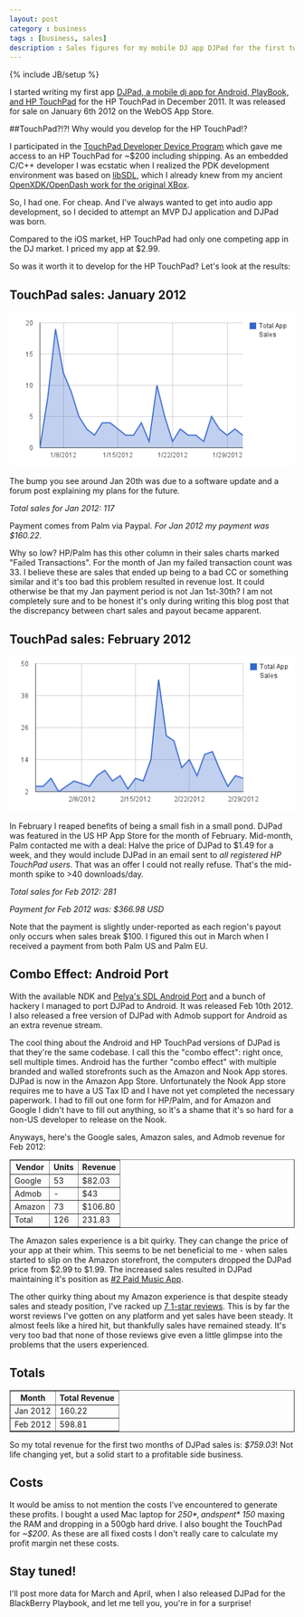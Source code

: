 ```yaml
---
layout: post
category : business
tags : [business, sales]
description : Sales figures for my mobile DJ app DJPad for the first two months on the HP TouchPad and Android platforms.
---
```

{% include JB/setup %}

I started writing my first app [DJPad, a mobile dj app for Android, PlayBook, and HP TouchPad](http://www.burnsmod.com) for the HP TouchPad in December 2011.  It was released for sale on January 6th 2012 on the WebOS App Store.

##TouchPad?!?! Why would you develop for the HP TouchPad!?

I participated in the [TouchPad Developer Device Program](http://news.ycombinator.com/item?id=3199739) which gave me access to an HP TouchPad for ~$200 including shipping.  As an embedded C/C++ developer I was ecstatic when I realized the PDK development environment was based on [libSDL](http://www.libsdl.org), which I already knew from my ancient [OpenXDK/OpenDash work for the original XBox](http://th0mas.xbox-scene.com).

So, I had one.  For cheap.  And I've always wanted to get into audio app development, so I decided to attempt an MVP DJ application and DJPad was born.

Compared to the iOS market, HP TouchPad had only one competing app in the DJ market.  I priced my app at $2.99.

So was it worth it to develop for the HP TouchPad?  Let's look at the results:

## TouchPad sales: January 2012

![Jan 2012 Sales of DJPad on HP TouchPad](/blog/images/sales/djpad-sales-touchpad-jan2012.png)

The bump you see around Jan 20th was due to a software update and a forum post explaining my plans for the future.

*Total sales for Jan 2012: 117*

Payment comes from Palm via Paypal.  *For Jan 2012 my payment was $160.22.*

Why so low?  HP/Palm has this other column in their sales charts marked "Failed Transactions".  For the month of Jan my failed transaction count was 33.  I believe these are sales that ended up being to a bad CC or something similar and it's too bad this problem resulted in revenue lost.  It could otherwise be that my Jan payment period is not Jan 1st-30th?  I am not completely sure and to be honest it's only during writing this blog post that the discrepancy between chart sales and payout became apparent.

## TouchPad sales: February 2012

![Feb 2012 Sales of DJPad on HP TouchPad](/blog/images/sales/djpad-sales-touchpad-feb2012.png)

In February I reaped benefits of being a small fish in a small pond.  DJPad was featured in the US HP App Store for the month of February.  Mid-month, Palm contacted me with a deal: Halve the price of DJPad to $1.49 for a week, and they would include DJPad in an email sent to *all registered HP TouchPad users*.  That was an offer I could not really refuse.  That's the mid-month spike to >40 downloads/day.

*Total sales for Feb 2012: 281*

*Payment for Feb 2012 was: $366.98 USD*

Note that the payment is slightly under-reported as each region's payout only occurs when sales break $100.  I figured this out in March when I received a payment from both Palm US and Palm EU.

## Combo Effect: Android Port

With the available NDK and [Pelya's SDL Android Port](https://github.com/pelya/commandergenius) and a bunch of hackery I managed to port DJPad to Android.  It was released Feb 10th 2012.  I also released a free version of DJPad with Admob support for Android as an extra revenue stream.

The cool thing about the Android and HP TouchPad versions of DJPad is that they're the same codebase.  I call this the "combo effect": right once, sell multiple times.  Android has the further "combo effect" with multiple branded and walled storefronts such as the Amazon and Nook App stores.  DJPad is now in the Amazon App Store.  Unfortunately the Nook App store requires me to have a US Tax ID and I have not yet completed the necessary paperwork.  I had to fill out one form for HP/Palm, and for Amazon and Google I didn't have to fill out anything, so it's a shame that it's so hard for a non-US developer to release on the Nook.

Anyways, here's the Google sales, Amazon sales, and Admob revenue for Feb 2012:

<table border="1" cellspacing="0" cellpadding="10">
<tr><th>Vendor</th><th>Units</th><th>Revenue</th></tr>
<tr><td>Google</td><td>53</td><td>$82.03</td></tr>
<tr><td>Admob</td><td>-</td><td>$43</td></tr>
<tr><td>Amazon</td><td>73</td><td>$106.80</td></tr>
<tr><td>Total</td><td>126</td><td>231.83</td></tr>
</table>


The Amazon sales experience is a bit quirky.  They can change the price of your app at their whim.  This seems to be net beneficial to me - when sales started to slip on the Amazon storefront, the computers dropped the DJPad price from $2.99 to $1.99.  The increased sales resulted in DJPad maintaining it's position as [#2 Paid Music App](http://www.amazon.com/gp/bestsellers/mobile-apps/2478854011/ref=pd_zg_hrsr_mas_1_3_last).

The other quirky thing about my Amazon experience is that despite steady sales and steady position, I've racked up [7 1-star reviews](http://www.amazon.com/Burns-Modular-DJPad/product-reviews/B007A687B6/ref=dp_top_cm_cr_acr_txt?ie=UTF8&showViewpoints=1).  This is by far the worst reviews I've gotten on any platform and yet sales have been steady.  It almost feels like a hired hit, but thankfully sales have remained steady.  It's very too bad that none of those reviews give even a little glimpse into the problems that the users experienced.

## Totals

<table border="1" cellspacing="0" cellpadding="10">
<tr><th>Month</th><th>Total Revenue</th></tr>
<tr><td>Jan 2012</td><td>160.22</td></tr>
<tr><td>Feb 2012</td><td>598.81</td></tr>
</table>

So my total revenue for the first two months of DJPad sales is: *$759.03*!  Not life changing yet, but a solid start to a profitable side business.

## Costs

It would be amiss to not mention the costs I've encountered to generate these profits.  I bought a used Mac laptop for *$250*, and spent *~$150* maxing the RAM and dropping in a 500gb hard drive.  I also bought the TouchPad for *~$200*.  As these are all fixed costs I don't really care to calculate my profit margin net these costs.

## Stay tuned!

I'll post more data for March and April, when I also released DJPad for the BlackBerry Playbook, and let me tell you, you're in for a surprise!
